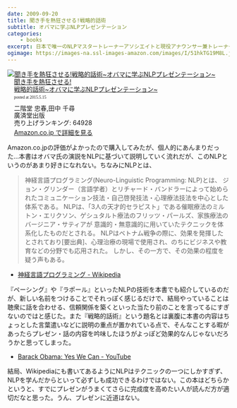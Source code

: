 ```yaml
---
date: 2009-09-20
title: 聞き手を熱狂させる!戦略的話術
subtitle: オバマに学ぶNLPプレゼンテーション
categories: 
    - books
excerpt: 日本で唯一のNLPマスタートレーナーアソシエイトと現役アナウンサー兼トレーナーが明かす7つの心理テクニック。会議、商談、プレゼン、就活、恋愛…どんな場面でも相手の心を鷲掴み。
ogimage: https://images-na.ssl-images-amazon.com/images/I/51hkTG19M8L.jpg
---
```


<div class="azlink-box"><div class="azlink-image" style="float:left"><a href="http://www.amazon.co.jp/exec/obidos/ASIN/4331513858/warikiru-22/" name="azlinklink" target="_blank"><img src="https://images-na.ssl-images-amazon.com/images/I/51hkTG19M8L._SL160_.jpg" alt="聞き手を熱狂させる!戦略的話術~オバマに学ぶNLPプレゼンテーション~" style="border:none" /></a></div><div class="azlink-info" style="float:left;margin-left:15px;line-height:120%"><div class="azlink-name" style="margin-bottom:10px;line-height:120%"><a href="http://www.amazon.co.jp/exec/obidos/ASIN/4331513858/warikiru-22/" name="azlinklink" target="_blank">聞き手を熱狂させる!<br>戦略的話術~オバマに学ぶNLPプレゼンテーション~</a><div class="azlink-powered-date" style="font-size:7pt;margin-top:5px;font-family:verdana;line-height:120%">posted at 2015.5.15</div></div><div class="azlink-detail">二階堂 忠春,田中 千尋<br />廣済堂出版<br />売り上げランキング: 64928<br /></div><div class="azlink-link" style="margin-top:5px"><a href="http://www.amazon.co.jp/exec/obidos/ASIN/4331513858/warikiru-22/" target="_blank">Amazon.co.jp で詳細を見る</a></div></div><div class="azlink-footer" style="clear:left"></div></div>

Amazon.co.jpの評価がよかったので購入してみたが、個人的にあんまりだった...本書はオバマ氏の演説をNLPに基づいて説明していく流れだが、このNLPというのがあまり好きになれない。ちなみにNLPとは、

> 神経言語プログラミング(Neuro-Linguistic Programming: NLP)とは、 ジョン・グリンダー（言語学者）とリチャード・バンドラーによって始められたコミュニケーション技法・自己啓発技法・心理療法技法を中心とした体系である。 NLPは、「3人の天才的セラピスト」である催眠療法のミルトン・エリクソン、ゲシュタルト療法のフリッツ・パールズ、家族療法のバージニア・サティアが 意識的・無意識的に用いていたテクニックを体系化したものだとされる。 NLPはベトナム戦争の際に、効果を発揮したとされており[要出典]、心理治療の現場で使用され、のちにビジネスや教育などの分野でも応用された。 しかし、その一方で、その効果の程度を疑う声もある。

+ [神経言語プログラミング - Wikipedia](http://ja.wikipedia.org/wiki/%E7%A5%9E%E7%B5%8C%E8%A8%80%E8%AA%9E%E3%83%97%E3%83%AD%E3%82%B0%E3%83%A9%E3%83%9F%E3%83%B3%E3%82%B0)

『ペーシング』や『ラポール』といったNLPの技術を本書でも紹介しているのだが、新しい名前をつけることでそれっぽく感じるだけで、結局やっていることは聴衆に話を合わせる、信頼関係を築くといった当たり前のことを言ってるにすぎないのではと感じた。また『戦略的話術』という題名とは裏腹に本書の内容はちょっとした言葉遣いなどに説明の重点が置かれている点で、そんなことする暇があったらプレゼン・話の内容を吟味したほうがよっぽど効果的なんじゃないだろうかと思ってしまった。

+ [Barack Obama: Yes We Can - YouTube](https://www.youtube.com/watch?v=Fe751kMBwms)

結局、Wikipediaにも書いてあるようにNLPはテクニックの一つにしかすぎず、NLPを学んだからといって必ずしも成功できるわけではない。この本はどちらかというと、すでにプレゼンがうまくてさらに完成度を高めたい人が読んだ方が適切だなと思った。うん、プレゼンに近道はない。
